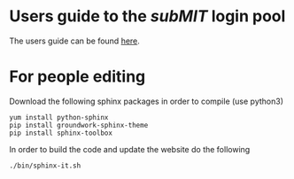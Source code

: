 # Users guide to the *subMIT* login pool

The users guide can be found [here](http://submit.mit.edu/submit-users-guide).


# For people editing

Download the following sphinx packages in order to compile (use python3)

```
yum install python-sphinx
pip install groundwork-sphinx-theme
pip install sphinx-toolbox
```

In order to build the code and update the website do the following

```
./bin/sphinx-it.sh
```
